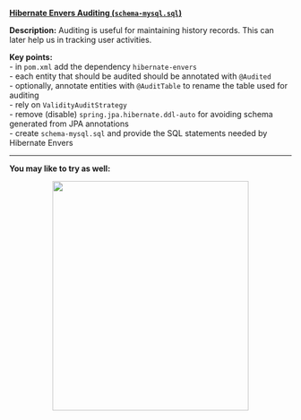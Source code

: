 **[Hibernate Envers Auditing (`schema-mysql.sql`)](https://github.com/AnghelLeonard/Hibernate-SpringBoot/tree/master/HibernateSpringBootEnversSchemaSql)**
 
**Description:** Auditing is useful for maintaining history records. This can later help us in tracking user activities. 
 
**Key points:**\
     - in `pom.xml` add the dependency `hibernate-envers`\
     - each entity that should be audited should be annotated with `@Audited`\
     - optionally, annotate entities with `@AuditTable` to rename the table used for auditing\
     - rely on `ValidityAuditStrategy`\
     - remove (disable) `spring.jpa.hibernate.ddl-auto` for avoiding schema generated from JPA annotations\
     - create `schema-mysql.sql` and provide the SQL statements needed by Hibernate Envers     
     
-------------------------------

**You may like to try as well:**
<a href="https://leanpub.com/java-persistence-performance-illustrated-guide"><p align="center"><img src="https://github.com/AnghelLeonard/Hibernate-SpringBoot/blob/master/Java%20Persistence%20Performance%20Illustrated%20Guide.jpg" height="410" width="350"/></p></a>



